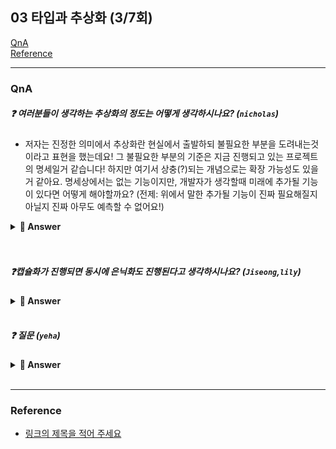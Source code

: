 ## 03 타입과 추상화 (3/7회)
 

[QnA](###-QnA)  
[Reference](###Reference)

---
### QnA
##### ❓ 여러분들이 생각하는 추상화의 정도는 어떻게 생각하시나요? (`nicholas`)
- 저자는 진정한 의미에서 추상화란 현실에서 출발하되 불필요한 부분을 도려내는것 이라고 표현을 했는데요! 그 불필요한 부분의 기준은 지금 진행되고 있는 프로젝트의 명세일거 같습니다!
하지만 여기서 상충(?)되는 개념으로는 확장 가능성도 있을거 같아요.
명세상에서는 없는 기능이지만, 개발자가 생각할때 미래에 추가될 기능이 있다면 어떻게 해야할까요?
(전제: 위에서 말한 추가될 기능이 진짜 필요해질지 아닐지 진짜 아무도 예측할 수 없어요!)

<details>
<summary> <b> 🤚 Answer </b>  </summary>
<div markdown="1">

- `yeha` : 답변
- `yaha` : 답변

</div>
</details>
<br><br>

##### ❓캡슐화가 진행되면 동시에 은닉화도 진행된다고 생각하시나요? (`Jiseong`,`lily`)

<details>
<summary> <b> 🤚 Answer </b>  </summary>
<div markdown="1">

- `Jiseong` : 제 생각엔 캡슐화가 진행되는 동시에 은닉화도 진행될 수 있다고 생각합니다. 왜냐하면 캡슐화는 상태와 행동을 하나의 개념, 즉 타입으로 묶는 것이라고 생각하는데, 상태와 행동이 타입으로 묶인 이상, 해당 상태와 행동에 직접적으로 접근할 수 없고, 타입에 접근하여야 상태와 행동에 접근 할 수있으니 캡슐화가 진행되면서 은닉화가 진행이 된다고 생각하였습니다
- `lily` : 저는 은닉화를 "접근제어를 통해 캡슐 내 요소들을 외부로부터 숨기는 것"이라고 이해했고, 캡슐화는 은닉화를 실현하기 위한 선행 장치라고 생각을 했어요.
바운더리가 있어야 내부와 외부를 구분할 수 있을테니까요. 
은닉화를 외부로부터 접근할 수 없게 하는 것으로 본다면, 만약 타입이 internal이라서 외부 객체에서도 접근을 할 수 있다면
캡슐화가 진행된다고 해서 은닉화도 진행된다고 볼 수 는 없을 것 같다고 생각을 해보았습니다.

</div>
</details>
<br>


##### ❓ 질문 (`yeha`) 

<details>
<summary> <b> 🤚 Answer </b>  </summary>
<div markdown="1">

- `yeha` : 답변
- `yaha` : 답변

</div>
</details>
<br>

---
### Reference
- [링크의 제목을 적어 주세요](https://yeha.com)
